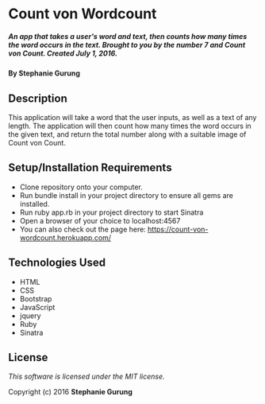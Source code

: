 # Count von Wordcount

##### _An app that takes a user's word and text, then counts how many times the word occurs in the text. Brought to you by the number 7 and Count von Count. Created July 1, 2016._

#### By **Stephanie Gurung**

## Description

This application will take a word that the user inputs, as well as a text of any length. The application will then count how many times the word occurs in the given text, and return the total number along with a suitable image of Count von Count.

## Setup/Installation Requirements

* Clone repository onto your computer.
* Run bundle install in your project directory to ensure all gems are installed.
* Run ruby app.rb in your project directory to start Sinatra
* Open a browser of your choice to localhost:4567
* You can also check out the page here: <https://count-von-wordcount.herokuapp.com/>

## Technologies Used

* HTML
* CSS
* Bootstrap
* JavaScript
* jquery
* Ruby
* Sinatra

## License
_This software is licensed under the MIT license._

Copyright (c) 2016 **Stephanie Gurung**
